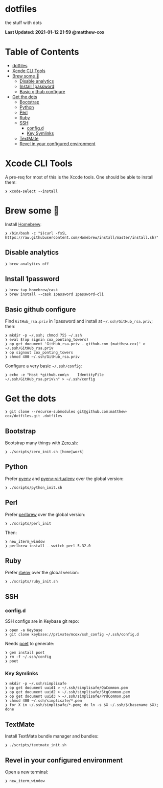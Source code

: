 # dotfiles

the stuff with dots

**Last Updated: 2021-01-12 21:59 @matthew-cox**

Table of Contents
=================
  * [dotfiles](#dotfiles)
  * [Xcode CLI Tools](#xcode-cli-tools)
  * [Brew some 🍻](#brew-some-)
    * [Disable analytics](#disable-analytics)
    * [Install 1password](#install-1password)
    * [Basic github configure](#basic-github-configure)
  * [Get the dots](#get-the-dots)
    * [Bootstrap](#bootstrap)
    * [Python](#python)
    * [Perl](#perl)
    * [Ruby](#ruby)
    * [SSH](#ssh)
      * [config.d](#configd)
      * [Key Symlinks](#key-symlinks)
    * [TextMate](#textmate)
    * [Revel in your configured environment](#revel-in-your-configured-environment)

# Xcode CLI Tools

A pre-req for most of this is the Xcode tools. One should be able to install them:

    ❯ xcode-select --install

# Brew some 🍻

Install [Homebrew](https://brew.sh):

    ❯ /bin/bash -c "$(curl -fsSL https://raw.githubusercontent.com/Homebrew/install/master/install.sh)"

## Disable analytics

    ❯ brew analytics off

## Install 1password

    ❯ brew tap homebrew/cask
    ❯ brew install --cask 1password 1password-cli

## Basic github configure

Find `GitHub_rsa.priv` in 1password and install at `~/.ssh/GitHub_rsa.priv`; then:

    ❯ mkdir -p ~/.ssh; chmod 755 ~/.ssh
    ❯ eval $(op signin cox_ponting_towers)
    ❯ op get document 'GitHub_rsa.priv - github.com (matthew-cox)' > ~/.ssh/GitHub_rsa.priv
    ❯ op signout cox_ponting_towers
    ❯ chmod 400 ~/.ssh/GitHub_rsa.priv

Configure a very basic `~/.ssh/config`:

    ❯ echo -e "Host *github.com\n    IdentityFile ~/.ssh/GitHub_rsa.priv\n" > ~/.ssh/config

# Get the dots

    ❯ git clone --recurse-submodules git@github.com:matthew-cox/dotfiles.git .dotfiles

## Bootstrap

Bootstrap many things with [Zero.sh](https://github.com/msanders/zero.sh):

    ❯ ./scripts/zero_init.sh [home|work]

## Python

Prefer [pyenv](https://github.com/pyenv/pyenv) and [pyenv-virtualenv](https://github.com/pyenv/pyenv-virtualenv) over the global version:

    ❯ ./scripts/python_init.sh

## Perl

Prefer [perlbrew](https://github.com/gugod/App-perlbrew) over the global version:

    ❯ ./scripts/perl_init

Then:

    ❯ new_iterm_window
    ❯ perlbrew install --switch perl-5.32.0

## Ruby

Prefer [rbenv](https://github.com/rbenv/rbenv) over the global version:

    ❯ ./scripts/ruby_init.sh

## SSH

### config.d

SSH configs are in Keybase git repo:

    ❯ open -a Keybase
    ❯ git clone keybase://private/mcox/ssh_config ~/.ssh/config.d

Needs [poet](https://github.com/awendt/poet) to generate:

    ❯ gem install poet
    ❯ rm -f ~/.ssh/config
    ❯ poet

### Key Symlinks

    ❯ mkdir -p ~/.ssh/simplisafe
    ❯ op get document uuid1 > ~/.ssh/simplisafe/QaCommon.pem
    ❯ op get document uuid2 > ~/.ssh/simplisafe/StgCommon.pem
    ❯ op get document uuid3 > ~/.ssh/simplisafe/PrdCommon.pem
    ❯ chmod 400 ~/.ssh/simplisafe/*.pem
    ❯ for X in ~/.ssh/simplisafe/*.pem; do ln -s $X ~/.ssh/$(basename $X); done

## TextMate

Install TextMate bundle manager and bundles:

    ❯ ./scripts/textmate_init.sh

## Revel in your configured environment

Open a new terminal:

    ❯ new_iterm_window


